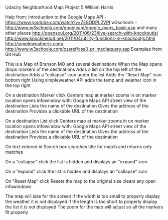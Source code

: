 Udacity Neighborhood Map: Project 5 William Harris

Help from:
Introduction to the Google Maps API - https://www.youtube.com/watch?v=ZE8ODPL2VPI
w3schools - http://www.w3schools.com/googleapi/google_maps_basic.asp and many other places
http://opensoul.org/2011/06/23/live-search-with-knockoutjs/
http://www.knockmeout.net/2011/04/utility-functions-in-knockoutjs.html
http://simpleweatherjs.com/
http://www.w3schools.com/cssref/css3_pr_mediaquery.asp
Examples from Git Hub

This is a Map of Branson MO and several destinations
When the Map opens 
	drops markers of the destinations
	Adds a list on the top left of the destination
	Adds a "collapse" icon under the list
	Adds the "Reset Map" icon bottom right
	Using simpleweather API adds the temp and weather icon in the top right

On a destination Marker click
	Centers map at marker
	zooms in on marker location
	opens infowindow with:
		Google Maps API street view of the destination
		Lists the name of the destination
		Gives the address of the destination
		Provides a clickable URL of the destination

On a destination List click
	Centers map at marker
	zooms in on marker location
	opens infowindow with:
		Google Maps API street view of the destination
		Lists the name of the destination
		Gives the address of the destination
		Provides a clickable URL of the destination

On text entered in Search box searches title for match and returns only matches

On a "collapse" click the list is hidden and displays an "expand" icon

On a "expand" click the list is hidden and displays an "collapse" icon

On "Reset Map" click
	Resets the map to the original size
	clears any open infowindows

The map will size for the screen
	if the width is too small to properly display the weather it is not displayed
	if the length is too short to properly display the list it is not displayed
	The zoom for the map will adjust so all the markers fit properly
	